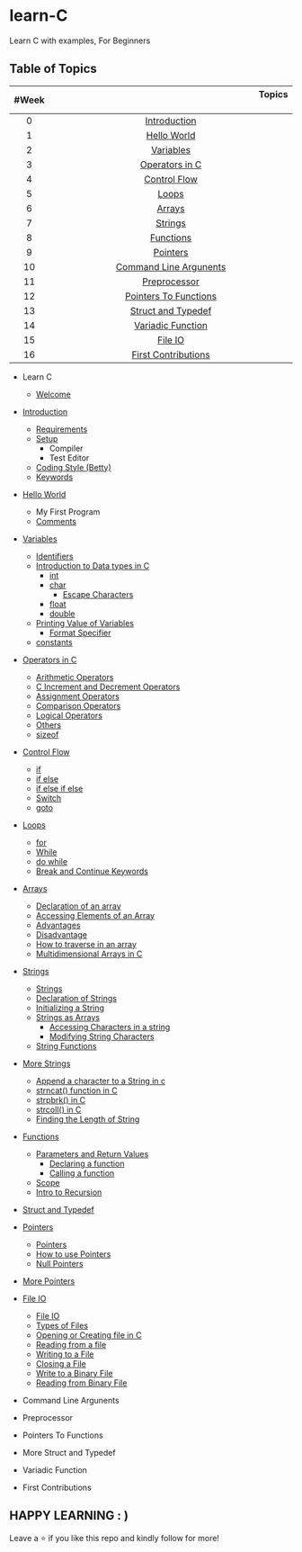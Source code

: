 # learn-C
Learn C with examples, For Beginners
## Table of Topics
| #Week | &nbsp;&nbsp;&nbsp;&nbsp;&nbsp;&nbsp;&nbsp;&nbsp;&nbsp;&nbsp;&nbsp;&nbsp;&nbsp;&nbsp;&nbsp;&nbsp;&nbsp;&nbsp;&nbsp;&nbsp;&nbsp;&nbsp;&nbsp;&nbsp;&nbsp;&nbsp;&nbsp;&nbsp;&nbsp;&nbsp;&nbsp;&nbsp;&nbsp;&nbsp;&nbsp;&nbsp;&nbsp;&nbsp;&nbsp;&nbsp;&nbsp;&nbsp;&nbsp;&nbsp;&nbsp;&nbsp;&nbsp;&nbsp;&nbsp;&nbsp;&nbsp;&nbsp;&nbsp;&nbsp;&nbsp;&nbsp;&nbsp;&nbsp;&nbsp;&nbsp;&nbsp;&nbsp;&nbsp;&nbsp;&nbsp;&nbsp;&nbsp;&nbsp;&nbsp;&nbsp;&nbsp;&nbsp;&nbsp;&nbsp;&nbsp;&nbsp;&nbsp;&nbsp;&nbsp;&nbsp;&nbsp;&nbsp;&nbsp;&nbsp;&nbsp;Topics &nbsp;&nbsp;&nbsp;&nbsp;&nbsp;&nbsp;&nbsp;&nbsp;&nbsp;&nbsp;&nbsp;&nbsp;&nbsp;&nbsp;&nbsp;&nbsp;&nbsp;&nbsp;&nbsp;&nbsp;&nbsp;&nbsp;&nbsp;&nbsp;&nbsp;&nbsp;&nbsp;&nbsp;&nbsp;&nbsp;&nbsp;&nbsp;&nbsp;&nbsp;&nbsp;&nbsp;&nbsp;&nbsp;&nbsp;&nbsp;&nbsp;&nbsp;&nbsp;&nbsp;&nbsp;&nbsp;&nbsp;&nbsp;&nbsp;&nbsp;&nbsp;&nbsp;&nbsp;&nbsp;&nbsp;&nbsp;&nbsp;&nbsp;&nbsp;&nbsp;&nbsp;&nbsp;&nbsp;&nbsp;&nbsp;&nbsp;&nbsp;&nbsp;&nbsp;&nbsp;&nbsp;&nbsp;&nbsp;&nbsp;&nbsp;&nbsp;&nbsp;&nbsp;&nbsp;&nbsp;&nbsp;&nbsp;&nbsp;&nbsp;&nbsp;&nbsp;&nbsp;&nbsp;&nbsp;&nbsp;&nbsp; |
| :--------:|:---------------------------------:|
| 0 | [Introduction](./00_Introduction/introduction.md) |
| 1 | [Hello World](./01_Hello_world/hello_world.md) |
| 2 | [Variables](./02_Variables/variables.md) |
| 3 | [Operators in C](./03_Operators/operators.md) |
| 4 | [Control Flow](./04_Control_flow/control_flow.md) |
| 5 | [Loops](./05_Loops/loops.md) |
| 6 | [Arrays](./06_Arrays/arrays.md) |
| 7 | [Strings](./07_Strings/strings.md)
| 8 | [Functions](./08_Functions/functions.md) |
| 9 | [Pointers](./09_Pointers/pointers.md) |
| 10 | [Command Line Argunents]() |
| 11 | [Preprocessor]()|
| 12 | [Pointers To Functions]() |
| 13 | [Struct and Typedef]() |
| 14 | [Variadic Function]() |
| 15 | [File IO](./15_File_io/file_io.md) |
| 16 | [First Contributions]() |

* Learn C
	* [Welcome](./README.md)
* [Introduction](./00_Introduction/introduction.md#introduction)
	* [Requirements](./00_Introduction/introduction.md#requirement)
	* [Setup](./00_Introduction/introduction.md#setup)
		* Compiler
		* Test Editor
	* [Coding Style (Betty)](./00_introduction/introduction.md#coding-style-betty)
	* [Keywords](./00_introduction/introduction.md#keywords)
* [Hello World](./01_Hello_world/hello_world.md#hello-world)
	* My First Program
	* [Comments](./01_Hello_world/hello_world.md#comments)
* [Variables](./02_Variables/variables.md#variables)
	* [Identifiers](./02_Variables/variables.md#identifiers)
	* [Introduction to Data types in C](./02_Variables/variables.md#data-types)
		* [int](./02_Variables/variables.md#int)
		* [char](./02_Variables/variables.md#char)
			* [Escape Characters](./02_Variables/variables.md#escape-characters)
		* [float](./02_Variables/variables.md#float)
		* [double](./02_Variables/variables.md#double)
	* [Printing Value of Variables](./02_Variables/variables.md#printing-values-of-variables)
		* [Format Specifier](./02_Variables/variables.md#format-specifiers)
	* [constants](./02_Variables/variables.md#constants)
* [Operators in C](./03_Operators/operators.md)
	* [Arithmetic Operators](./03_Operators/operators.md#arithmetic-operators)
	* [C Increment and Decrement Operators](./03_Operators/operators.md#c-increment-and-decrement-operators)
	* [Assignment Operators](./03_Operators/operators.md#assignment-operators)
	* [Comparison Operators](./03_Operators/operators.md#comparision-operators)
	* [Logical Operators](./03_Operators/operators.md#logical-operators)
	* [Others](./03_Operators/operators.md#others)
	* [sizeof](./03_Operators/operators.md#sizeof)
* [Control Flow](./04_Control_flow/control_flow.md)
	* [if](./04_Control_flow/control_flow.md#if-statement)
	* [if else](./04_Control_flow/control_flow.md#else-statement)
	* [if else if else](./04_Control_flow/control_flow.md#else-if-statement)
	* [Switch](./04_Control_flow/control_flow.md#switch)
	* [goto](./04_Control_flow/control_flow.md#goto)
* [Loops](./05_Loops/loops.md)
	* [for](./05_Loops/loops.md#for-loop)
	* [While](./05_Loops/loops.md#while-loop)
	* [do while](./05_Loops/loops.md#do-while)
	* [Break and Continue Keywords](./05_Loops/loops.md#break-keyword)
* [Arrays](./06_Arrays/arrays.md)
    * [Declaration of an array](./06_Arrays/arrays.md#declaration)
    * [Accessing Elements of an Array](./06_Arrays/arrays.md#accessing-and-modifying-array-elements)
    * [Advantages](./06_Arrays/arrays.md#advantages)
    * [Disadvantage](./06_Arrays/arrays.md#disadvantages)
    * [How to traverse in an array](./06_Arrays/arrays.md#traverse)
    * [Multidimensional Arrays in C](./06_Arrays/arrays.md#multidimensional_array)
* [Strings](./07_Strings/strings.md)
    * [Strings](./07_Strings/strings.md#strings)
    * [Declaration of Strings](./07_Strings/strings.md#declaration)
    * [Initializing a String](./07_Strings/strings.md#initializing)
	* [Strings as Arrays](./07_Strings/strings.md#strings-as-arrays)
		* [Accessing Characters in a string](./07_Strings/strings.md#accessing-string-characters)
		* [Modifying String Characters](./07_Strings/strings.md#modifying-string-characters)
	* [String Functions](./07_Strings/strings.md#common-string-functions-in-c)
* [More Strings](./07_1_More_Strings/more_strings.md)
    * [Append a character to a String in c](./07_1_More_Strings/more_strings.md#appendment)
    * [strncat() function in C](./07_1_More_Strings/more_strings.md#strncat())
    * [strpbrk() in C](./07_1_More_Strings/more_strings.md#strpbrk())
    * [strcoll() in C](./07_1_More_Strings/more_strings.md#strcoll())
    * [Finding the Length of String](./07_1_More_Strings/more_strings.md#length)
* [Functions](./08_Functions/functions.md#functions) 
	* [Parameters and Return Values](./08_Functions/functions.md#parameters-and-return-values)
		* [Declaring a function](./08_Functions/functions.md#declaring-a-function)
		* [Calling a function](./08_Functions/functions.md#calling-a-function)
	* [Scope](./08_Functions/functions.md#scope)
	* [Intro to Recursion](./08_Functions/functions.md#recursion)
* [Struct and Typedef]()
* [Pointers](./09_Pointers/pointers.md)
	* [Pointers](./09_Pointers/pointers.md#poniters)
	* [How to use Pointers](./09_Pointers/pointers.md#how-to-use-pointers
	)
	* [Null Pointers](./09_Pointers/pointers.md#null-pointers)
* [More Pointers]()
* [File IO](./15_file_io/file_io.md)
	* [File IO](./15_file_io/file_io.md#file_io)
	* [Types of Files](./15_file_io/file_io.md#types-of-files)
	* [Opening or Creating file in C](./15_file_io/file_io.md#opening-or-creating-file-in-C)
	* [Reading from a file](./15_file_io/file_io.md#reading-from-a-file)
	* [Writing to a File](./15_file_io/file_io.md#writing-to-a-file)
	* [Closing a File](./15_file_io/file_io.md#closing-a-file)
	* [Write to a Binary File](./15_file_io.md#write-to-a-binary-file)
	* [Reading from Binary File](./15_file_io.md#reading-from-binary-file)

* Command Line Argunents
* Preprocessor
* Pointers To Functions 
* More Struct and Typedef 
* Variadic Function 
* First Contributions

## HAPPY LEARNING : )

Leave a ⭐ if you like this repo and kindly follow for more!
